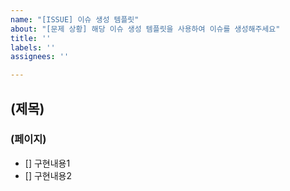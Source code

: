 ```yaml
---
name: "[ISSUE] 이슈 생성 템플릿"
about: "[문제 상황] 해당 이슈 생성 템플릿을 사용하여 이슈를 생성해주세요"
title: ''
labels: ''
assignees: ''

---
```


## (제목)
### (페이지)
- [] 구현내용1
- [] 구현내용2
